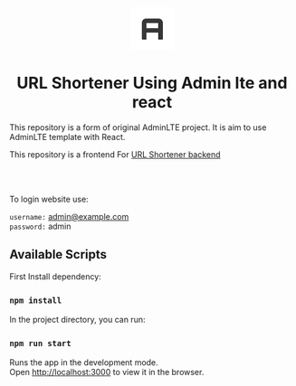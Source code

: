 <p align="center" style="margin-bottom: 32px">
  <a href="#" >
    <img src="https://raw.githubusercontent.com/erdkse/adminlte-3-react/main/public/img/logo.png" alt="AdminLTE logo" width="75" height="75">
  </a>
</p>

<h1 align="center">URL Shortener Using Admin lte and react</h1>

<p>
  This repository is a form of original AdminLTE project. It is aim to use AdminLTE template with React.
</p>

<p>
  This repository is a frontend For <a href="https://github.com/madukubah/link-shortener" >URL Shortener backend</a>
</p>
<br>

<br>

To login website use:

`username:` admin@example.com<br />
`password:` admin<br />

## Available Scripts

First Install dependency:

### `npm install`

In the project directory, you can run:

### `npm run start`

Runs the app in the development mode.<br />
Open [http://localhost:3000](http://localhost:3000) to view it in the browser.
